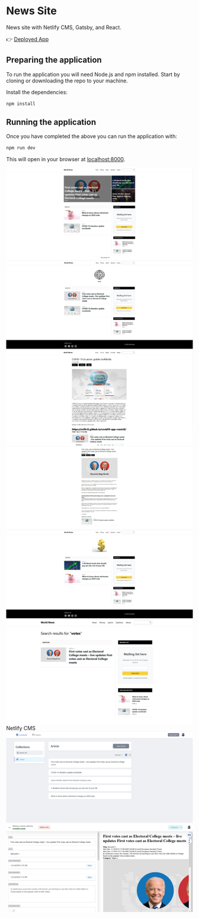 # News Site

News site with Netlify CMS, Gatsby, and React.

👉 [Deployed App](https://world-news-site.netlify.app/)

## Preparing the application

To run the application you will need Node.js and npm installed. Start by cloning or downloading the repo to your machine.


Install the dependencies:

```bash
npm install
```


## Running the application

Once you have completed the above you can run the application with:

```bash
npm run dev
```

This will open in your browser at [localhost:8000](http://localhost:8000).


<img src="/images/slika1.jpg" alt="news1"/>
<img src="/images/slika2.jpg" alt="news2"/>
<img src="/images/slika3.jpg" alt="news3"/>
<img src="/images/slika4.jpg" alt="news4"/>
<img src="/images/slika5.jpg" alt="news5"/>
<img src="/images/slika6.jpg" alt="news6"/>
Netlify CMS
<img src="/images/slika7.jpg" alt="news7"/>
<img src="/images/slika8.jpg" alt="news8"/>



